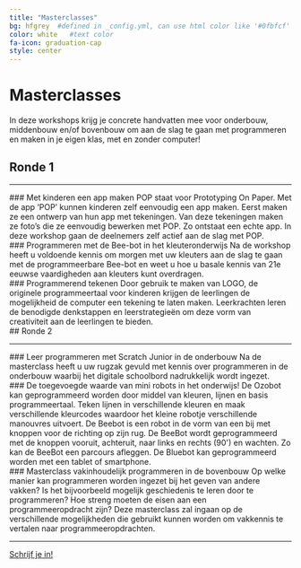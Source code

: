 ```yaml
---
title: "Masterclasses"
bg: hfgrey  #defined in _config.yml, can use html color like '#0fbfcf'
color: white   #text color
fa-icon: graduation-cap
style: center
---
```


# Masterclasses
In deze workshops krijg je concrete handvatten mee voor onderbouw, middenbouw en/of bovenbouw om aan de slag te gaan met programmeren en maken in je eigen klas, met en zonder computer!


## Ronde 1
<hr>
### Met kinderen een app maken 
POP staat voor Prototyping On Paper. Met de app ‘POP’ kunnen kinderen zelf eenvoudig een app maken. Eerst maken ze een ontwerp van hun app met tekeningen. Van deze tekeningen maken ze foto’s die ze eenvoudig bewerken met POP. Zo ontstaat een echte app. In deze workshop gaan de deelnemers zelf actief aan de slag met POP. 
<br>
### Programmeren met de Bee-bot in het kleuteronderwijs
Na de workshop heeft u voldoende kennis om morgen met uw kleuters aan de slag te gaan met de programmeerbare Bee-bot en weet u hoe u basale kennis van 21e eeuwse vaardigheden aan kleuters kunt overdragen. 
<br>
### Programmerend tekenen
Door gebruik te maken van LOGO, de originele programmeertaal voor kinderen krijgen de leerlingen de mogelijkheid de computer een tekening te laten maken. Leerkrachten leren de benodigde denkstappen en leerstrategieën om deze vorm van creativiteit aan de leerlingen te bieden.
<br>
## Ronde 2
<hr>
### Leer programmeren met Scratch Junior in de onderbouw
Na de masterclass heeft u uw rugzak gevuld met kennis over programmeren in de onderbouw waarbij het digitale schoolbord nadrukkelijk wordt ingezet. 

<br>
### De toegevoegde waarde van mini robots in het onderwijs!
De Ozobot kan geprogrammeerd worden door middel van kleuren, lijnen en basis programmeertaal. Teken lijnen in verschillende kleuren en maak verschillende kleurcodes waardoor het kleine robotje verschillende manouvres uitvoert.
De Beebot is een robot in de vorm van een bij met knoppen voor de richting op zijn rug.
De BeeBot wordt geprogrammeerd met de knoppen vooruit, achteruit, naar links en rechts (90') en wachten. Zo kan de BeeBot een parcours afleggen. De Bluebot kan geprogrammeerd worden met een tablet of smartphone.
 
<br>
### Masterclass vakinhoudelijk programmeren in de bovenbouw
Op welke manier kan programmeren worden ingezet bij het geven van andere vakken? Is het bijvoorbeeld mogelijk geschiedenis te leren door te programmeren? Hoe streng moeten de eisen aan een programmeeropdracht zijn? Deze masterclass zal ingaan op de verschillende mogelijkheden die gebruikt kunnen worden om vakkennis te vertalen naar programmeeropdrachten.
<br>

<hr>
<div class="centered">
    <a id="cta" href="https://www.marnixonderwijscentrum.nl/codekrakersmakers">Schrijf je in!</a>
</div>